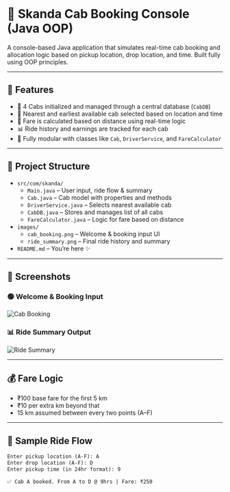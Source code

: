 # 🚖 Skanda Cab Booking Console (Java OOP)

A console-based Java application that simulates real-time cab booking and allocation logic based on pickup location, drop location, and time. Built fully using OOP principles.

---

## 🧠 Features

- 🚕 4 Cabs initialized and managed through a central database (`CabDB`)
- 📍 Nearest and earliest available cab selected based on location and time
- 🧾 Fare is calculated based on distance using real-time logic
- 📊 Ride history and earnings are tracked for each cab
- 🧠 Fully modular with classes like `Cab`, `DriverService`, and `FareCalculator`

---

## 📂 Project Structure

- `src/com/skanda/`
  - `Main.java` – User input, ride flow & summary
  - `Cab.java` – Cab model with properties and methods
  - `DriverService.java` – Selects nearest available cab
  - `CabDB.java` – Stores and manages list of all cabs
  - `FareCalculator.java` – Logic for fare based on distance
- `images/`
  - `cab_booking.png` – Welcome & booking input UI
  - `ride_summary.png` – Final ride history and summary
- `README.md` – You’re here ✨

---

## 📸 Screenshots

### 🟢 Welcome & Booking Input
![Cab Booking](images/cab_booking.png)

### 📊 Ride Summary Output
![Ride Summary](images/ride_summary.png)

---

## 💰 Fare Logic

- ₹100 base fare for the first 5 km
- ₹10 per extra km beyond that
- 15 km assumed between every two points (A–F)

---

## 🔁 Sample Ride Flow

```txt
Enter pickup location (A-F): A
Enter drop location (A-F): D
Enter pickup time (in 24hr format): 9

✅ Cab A booked. From A to D @ 9hrs | Fare: ₹250

